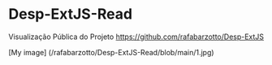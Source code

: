 # Desp-ExtJS-Read

Visualização Pública do Projeto https://github.com/rafabarzotto/Desp-ExtJS

[My image] (/rafabarzotto/Desp-ExtJS-Read/blob/main/1.jpg)
